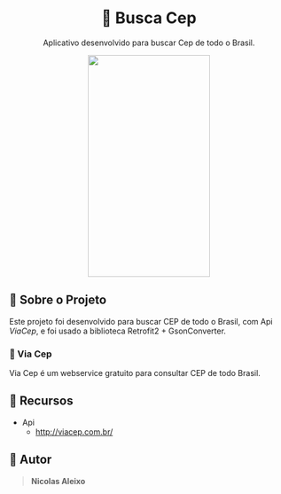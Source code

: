 <h1 align="center">📃 Busca Cep</h1>
<p align="center">Aplicativo desenvolvido para buscar Cep de todo o Brasil.</p>

<div align="center"><img src="https://i.imgur.com/oiX2CH6.jpg" width="220" height="400" />
 </div>

## 📝 Sobre o Projeto
Este projeto foi desenvolvido para buscar CEP de todo o Brasil, com Api *ViaCep*, e foi usado a biblioteca Retrofit2 + GsonConverter.

### 📌 Via Cep
Via Cep é um webservice gratuito para consultar CEP de todo Brasil.

## 📌 Recursos
- Api 
	- http://viacep.com.br/

## 👨 Autor
>**Nicolas Aleixo**


